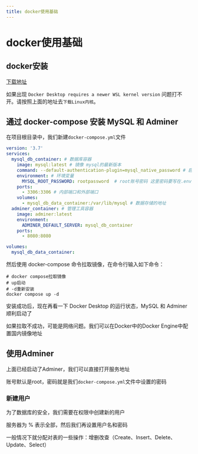 ```yaml
---
title: docker使用基础
---
```


# docker使用基础

## docker安装

[下载地址](https://www.docker.com/)

如果出现 `Docker Desktop requires a newer WSL kernel version` 问题打不开。请按照上面的地址去`下载Linux内核`。

## 通过 docker-compose 安装 MySQL 和 Adminer

在项目根目录中，我们新建`docker-compose.yml`文件

```yml
version: '3.7'
services:
  mysql_db_container: # 数据库容器
    image: mysql:latest # 镜像 mysql的最新版本
    command: --default-authentication-plugin=mysql_native_password # 启动的命令
    environment: # 环境变量
      MYSQL_ROOT_PASSWORD: rootpassword  # root账号密码 这里密码要写在.env配置文件中，防止git提交
    ports:
      - 3306:3306 # 内部端口和外部端口
    volumes:
      - mysql_db_data_container:/var/lib/mysql # 数据存储的地址
  adminer_container: # 管理工具容器
    image: adminer:latest
    environment:
      ADMINER_DEFAULT_SERVER: mysql_db_container
    ports:
      - 8080:8080

volumes:
  mysql_db_data_container:
```

然后使用 docker-compose 命令拉取镜像，在命令行输入如下命令：

```
# docker compose拉取镜像 
# up启动  
# -d重新安装
docker compose up -d
```

安装成功后，现在再看一下 Docker Desktop 的运行状态，MySQL 和 Adminer 顺利启动了

如果拉取不成功，可能是网络问题。我们可以在Docker中的Docker Engine中配置国内镜像地址

## 使用Adminer

上面已经启动了Adminer，我们可以直接打开服务地址

账号默认是root，密码就是我们`docker-compose.yml`文件中设置的密码

### 新建用户

为了数据库的安全，我们需要在权限中创建新的用户

服务器为 % 表示全部，然后我们再设置用户名和密码

一般情况下就分配对表的一些操作：增删改查（Create、Insert、Delete、Update、Select）